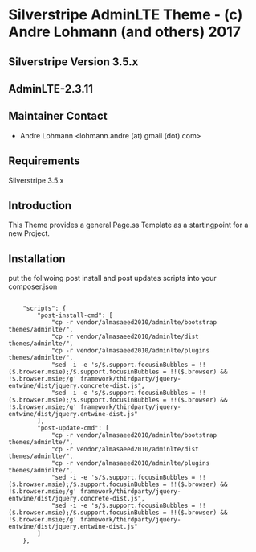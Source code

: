 # Silverstripe AdminLTE Theme - (c) Andre Lohmann (and others) 2017

## Silverstripe Version 3.5.x
## AdminLTE-2.3.11

## Maintainer Contact
 * Andre Lohmann
   <lohmann.andre (at) gmail (dot) com>

## Requirements

Silverstripe 3.5.x

## Introduction

This Theme provides a general Page.ss Template as a startingpoint for a new Project.

## Installation

put the follwoing post install and post updates scripts into your composer.json

```

    "scripts": {
        "post-install-cmd": [
            "cp -r vendor/almasaeed2010/adminlte/bootstrap themes/adminlte/",
            "cp -r vendor/almasaeed2010/adminlte/dist themes/adminlte/",
            "cp -r vendor/almasaeed2010/adminlte/plugins themes/adminlte/",
            "sed -i -e 's/$.support.focusinBubbles = !!($.browser.msie);/$.support.focusinBubbles = !!($.browser) && !$.browser.msie;/g' framework/thirdparty/jquery-entwine/dist/jquery.concrete-dist.js",
            "sed -i -e 's/$.support.focusinBubbles = !!($.browser.msie);/$.support.focusinBubbles = !!($.browser) && !$.browser.msie;/g' framework/thirdparty/jquery-entwine/dist/jquery.entwine-dist.js"
        ],
        "post-update-cmd": [
            "cp -r vendor/almasaeed2010/adminlte/bootstrap themes/adminlte/",
            "cp -r vendor/almasaeed2010/adminlte/dist themes/adminlte/",
            "cp -r vendor/almasaeed2010/adminlte/plugins themes/adminlte/",
            "sed -i -e 's/$.support.focusinBubbles = !!($.browser.msie);/$.support.focusinBubbles = !!($.browser) && !$.browser.msie;/g' framework/thirdparty/jquery-entwine/dist/jquery.concrete-dist.js",
            "sed -i -e 's/$.support.focusinBubbles = !!($.browser.msie);/$.support.focusinBubbles = !!($.browser) && !$.browser.msie;/g' framework/thirdparty/jquery-entwine/dist/jquery.entwine-dist.js"
        ]
    },
```
